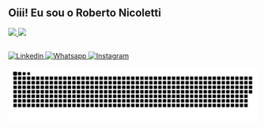 ## Oiii! Eu sou o Roberto Nicoletti

<div>
  <a href="https://github.com/robertourias">
  <img height="180em" src="https://github-readme-stats.vercel.app/api?username=robertourias&show_icons=true&theme=dracula&include_all_commits=true&count_private=true"/>
  <img height="180em" src="https://github-readme-stats.vercel.app/api/top-langs/?username=robertourias&layout=compact&langs_count=7&theme=dracula"/>
</div>
  
##
  
<a href="https://www.linkedin.com/in/robertourias/" target="blank">
  <img src="https://img.shields.io/badge/LinkedIn-0077B5?style=for-the-badge&logo=linkedin&logoColor=white" alt="Linkedin"/>
</a>
  
<a href="https://web.whatsapp.com/send?phone=5511980927661" target="blank">
  <img src="https://img.shields.io/badge/WhatsApp-25D366?style=for-the-badge&logo=whatsapp&logoColor=white" alt="Whatsapp"/>
</a>
  
<a href="https://www.instagram.com/robertourias/" target="blank">
  <img src="https://img.shields.io/badge/Instagram-E4405F?style=for-the-badge&logo=instagram&logoColor=white" alt="Instagram"/>
</a>


  ![Snake animation](https://github.com/robertourias/robertourias/blob/output/github-contribution-grid-snake.svg)
